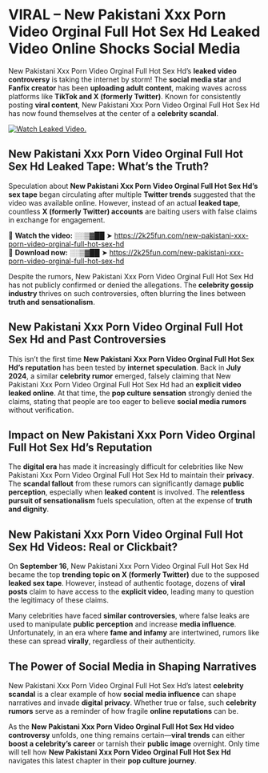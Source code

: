 # VIRAL – New Pakistani Xxx Porn Video Orginal Full Hot Sex Hd Leaked Video Online Shocks Social Media 

New Pakistani Xxx Porn Video Orginal Full Hot Sex Hd’s **leaked video controversy** is taking the internet by storm! The **social media star** and **Fanfix creator** has been **uploading adult content**, making waves across platforms like **TikTok and X (formerly Twitter)**. Known for consistently posting **viral content**, New Pakistani Xxx Porn Video Orginal Full Hot Sex Hd has now found themselves at the center of a **celebrity scandal**.  

[![Watch Leaked Video.](https://miro.medium.com/v2/resize:fit:828/format:webp/1*cilzJN44JGOrTw9NJCrNHA.gif "Watch Leaked Video")](https://2k25fun.com/new-pakistani-xxx-porn-video-orginal-full-hot-sex-hd)

## **New Pakistani Xxx Porn Video Orginal Full Hot Sex Hd Leaked Tape: What’s the Truth?**  
Speculation about **New Pakistani Xxx Porn Video Orginal Full Hot Sex Hd’s sex tape** began circulating after multiple **Twitter trends** suggested that the video was available online. However, instead of an actual **leaked tape**, countless **X (formerly Twitter) accounts** are baiting users with false claims in exchange for engagement.  

🔹 **Watch the video:** ░░▒▓██ ➤ https://2k25fun.com/new-pakistani-xxx-porn-video-orginal-full-hot-sex-hd  
🔹 **Download now:** ░░▒▓██ ➤ https://2k25fun.com/new-pakistani-xxx-porn-video-orginal-full-hot-sex-hd  

Despite the rumors, New Pakistani Xxx Porn Video Orginal Full Hot Sex Hd has not publicly confirmed or denied the allegations. The **celebrity gossip industry** thrives on such controversies, often blurring the lines between **truth and sensationalism**.  

## **New Pakistani Xxx Porn Video Orginal Full Hot Sex Hd and Past Controversies**  
This isn’t the first time **New Pakistani Xxx Porn Video Orginal Full Hot Sex Hd’s reputation** has been tested by **internet speculation**. Back in **July 2024**, a similar **celebrity rumor** emerged, falsely claiming that New Pakistani Xxx Porn Video Orginal Full Hot Sex Hd had an **explicit video leaked online**. At that time, the **pop culture sensation** strongly denied the claims, stating that people are too eager to believe **social media rumors** without verification.  

## **Impact on New Pakistani Xxx Porn Video Orginal Full Hot Sex Hd’s Reputation**  
The **digital era** has made it increasingly difficult for celebrities like New Pakistani Xxx Porn Video Orginal Full Hot Sex Hd to maintain their **privacy**. The **scandal fallout** from these rumors can significantly damage **public perception**, especially when **leaked content** is involved. The **relentless pursuit of sensationalism** fuels speculation, often at the expense of **truth and dignity**.  

## **New Pakistani Xxx Porn Video Orginal Full Hot Sex Hd Videos: Real or Clickbait?**  
On **September 16**, New Pakistani Xxx Porn Video Orginal Full Hot Sex Hd became the top **trending topic on X (formerly Twitter)** due to the supposed **leaked sex tape**. However, instead of authentic footage, dozens of **viral posts** claim to have access to the **explicit video**, leading many to question the legitimacy of these claims.  

Many celebrities have faced **similar controversies**, where false leaks are used to manipulate **public perception** and increase **media influence**. Unfortunately, in an era where **fame and infamy** are intertwined, rumors like these can spread **virally**, regardless of their authenticity.  

## **The Power of Social Media in Shaping Narratives**  
New Pakistani Xxx Porn Video Orginal Full Hot Sex Hd’s latest **celebrity scandal** is a clear example of how **social media influence** can shape narratives and invade **digital privacy**. Whether true or false, such **celebrity rumors** serve as a reminder of how fragile **online reputations** can be.  

As the **New Pakistani Xxx Porn Video Orginal Full Hot Sex Hd video controversy** unfolds, one thing remains certain—**viral trends** can either **boost a celebrity’s career** or tarnish their **public image** overnight. Only time will tell how **New Pakistani Xxx Porn Video Orginal Full Hot Sex Hd** navigates this latest chapter in their **pop culture journey**. 